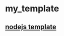 # my_template
## [nodejs template](https://github.com/jamin12/my_template/tree/main/nodejs_template)
